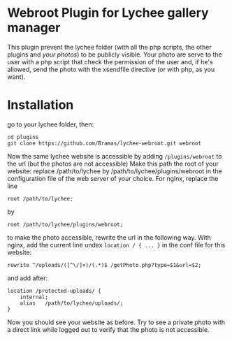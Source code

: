 # Webroot Plugin for Lychee gallery manager

This plugin prevent the lychee folder (with all the php scripts, the other plugins and *your photos*) to be publicly visible.
Your photo are serve to the user with a php script that check the permission of the user and, if he's allowed, send the photo with the xsendfile directive (or with php, as you want).

# Installation

go to your lychee folder, then:

	cd plugins
	git clone https://github.com/Bramas/lychee-webroot.git webroot

Now the same lychee website is accessible by adding `/plugins/webroot` to the url (but the photos are not accessible)
Make this path the root of your website: replace /path/to/lychee by /path/to/lychee/plugins/webroot in the configuration file of the web server of your choice. For nginx, replace the line 

	root /path/to/lychee;

by

	root /path/to/lychee/plugins/webroot;

to make the photo accessible, rewrite the url in the following way. With nginx, add the current line undex `location / { ... }` in the conf file for this website:

	rewrite ^/uploads/([^\/]+)/(.*)$ /getPhoto.php?type=$1&url=$2;

and add after:

	location /protected-uploads/ {
		internal;
		alias   /path/to/lychee/uploads/;
	}

Now you should see your website as before.
Try to see a private photo with a direct link while logged out to verify that the photo is not accessible.
